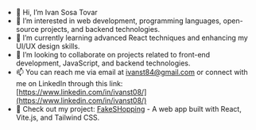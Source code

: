 - 👋 Hi, I’m Ivan Sosa Tovar
- 👀 I’m interested in web development, programming languages, open-source projects, and backend technologies.
- 🌱 I’m currently learning advanced React techniques and enhancing my UI/UX design skills.
- 💞️ I’m looking to collaborate on projects related to front-end development, JavaScript, and backend technologies.
- 📫 You can reach me via email at ivanst84@gmail.com or connect with me on LinkedIn through this link: [https://www.linkedin.com/in/ivanst08/](https://www.linkedin.com/in/ivanst08/)
- 🚀 Check out my project: [FakeSHopping](https://master--curious-melba-4683de.netlify.app/) - A web app built with React, Vite.js, and Tailwind CSS.

<!---
Ivanst84/Ivanst84 is a ✨ special ✨ repository because its `README.md` (this file) appears on your GitHub profile. You can click the Preview link to take a look at your changes.
--->
